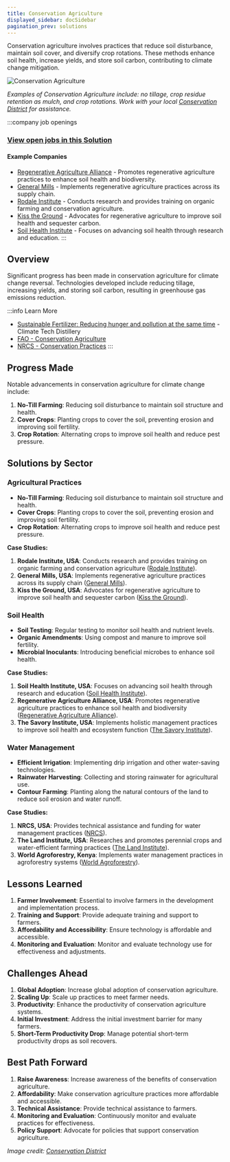 ```yaml
---
title: Conservation Agriculture
displayed_sidebar: docSidebar
pagination_prev: solutions
---
```


Conservation agriculture involves practices that reduce soil disturbance, maintain soil cover, and diversify crop rotations. These methods enhance soil health, increase yields, and store soil carbon, contributing to climate change mitigation.

![Conservation Agriculture](../static/img/conservation-agriculture.jpg)

*Examples of Conservation Agriculture include: no tillage, crop residue retention as mulch, and crop rotations. Work with your local [Conservation District](https://www.nacdnet.org/) for assistance.*

:::company job openings
### [View open jobs in this Solution](https://climatebase.org/jobs?l=&q=&drawdown_solutions=Conservation+Agriculture)
#### Example Companies
- [Regenerative Agriculture Alliance](https://www.regenerativeagriculturealliance.org) - Promotes regenerative agriculture practices to enhance soil health and biodiversity.
- [General Mills](https://www.generalmills.com) - Implements regenerative agriculture practices across its supply chain.
- [Rodale Institute](https://rodaleinstitute.org) - Conducts research and provides training on organic farming and conservation agriculture.
- [Kiss the Ground](https://kisstheground.com) - Advocates for regenerative agriculture to improve soil health and sequester carbon.
- [Soil Health Institute](https://soilhealthinstitute.org) - Focuses on advancing soil health through research and education.
:::

## Overview

Significant progress has been made in conservation agriculture for climate change reversal. Technologies developed include reducing tillage, increasing yields, and storing soil carbon, resulting in greenhouse gas emissions reduction.

:::info Learn More
- [Sustainable Fertilizer: Reducing hunger and pollution at the same time](https://www.climatetechdistillery.com/p/10-sustainable-fertilizer) - Climate Tech Distillery
- [FAO - Conservation Agriculture](http://www.fao.org/conservation-agriculture/en/)
- [NRCS - Conservation Practices](https://www.nrcs.usda.gov/wps/portal/nrcs/main/national/technical/alphabetical/ncps/)
:::

## Progress Made

Notable advancements in conservation agriculture for climate change include:

1. **No-Till Farming**: Reducing soil disturbance to maintain soil structure and health.
2. **Cover Crops**: Planting crops to cover the soil, preventing erosion and improving soil fertility.
3. **Crop Rotation**: Alternating crops to improve soil health and reduce pest pressure.

## Solutions by Sector

### Agricultural Practices
- **No-Till Farming**: Reducing soil disturbance to maintain soil structure and health.
- **Cover Crops**: Planting crops to cover the soil, preventing erosion and improving soil fertility.
- **Crop Rotation**: Alternating crops to improve soil health and reduce pest pressure.

**Case Studies:**
1. **Rodale Institute, USA**: Conducts research and provides training on organic farming and conservation agriculture ([Rodale Institute](https://rodaleinstitute.org)).
2. **General Mills, USA**: Implements regenerative agriculture practices across its supply chain ([General Mills](https://www.generalmills.com)).
3. **Kiss the Ground, USA**: Advocates for regenerative agriculture to improve soil health and sequester carbon ([Kiss the Ground](https://kisstheground.com)).

### Soil Health
- **Soil Testing**: Regular testing to monitor soil health and nutrient levels.
- **Organic Amendments**: Using compost and manure to improve soil fertility.
- **Microbial Inoculants**: Introducing beneficial microbes to enhance soil health.

**Case Studies:**
1. **Soil Health Institute, USA**: Focuses on advancing soil health through research and education ([Soil Health Institute](https://soilhealthinstitute.org)).
2. **Regenerative Agriculture Alliance, USA**: Promotes regenerative agriculture practices to enhance soil health and biodiversity ([Regenerative Agriculture Alliance](https://www.regenerativeagriculturealliance.org)).
3. **The Savory Institute, USA**: Implements holistic management practices to improve soil health and ecosystem function ([The Savory Institute](https://www.savory.global)).

### Water Management
- **Efficient Irrigation**: Implementing drip irrigation and other water-saving technologies.
- **Rainwater Harvesting**: Collecting and storing rainwater for agricultural use.
- **Contour Farming**: Planting along the natural contours of the land to reduce soil erosion and water runoff.

**Case Studies:**
1. **NRCS, USA**: Provides technical assistance and funding for water management practices ([NRCS](https://www.nrcs.usda.gov/wps/portal/nrcs/main/national/technical/alphabetical/ncps/)).
2. **The Land Institute, USA**: Researches and promotes perennial crops and water-efficient farming practices ([The Land Institute](https://landinstitute.org)).
3. **World Agroforestry, Kenya**: Implements water management practices in agroforestry systems ([World Agroforestry](https://www.worldagroforestry.org)).

## Lessons Learned

1. **Farmer Involvement**: Essential to involve farmers in the development and implementation process.
2. **Training and Support**: Provide adequate training and support to farmers.
3. **Affordability and Accessibility**: Ensure technology is affordable and accessible.
4. **Monitoring and Evaluation**: Monitor and evaluate technology use for effectiveness and adjustments.

## Challenges Ahead

1. **Global Adoption**: Increase global adoption of conservation agriculture.
2. **Scaling Up**: Scale up practices to meet farmer needs.
3. **Productivity**: Enhance the productivity of conservation agriculture systems.
4. **Initial Investment**: Address the initial investment barrier for many farmers.
5. **Short-Term Productivity Drop**: Manage potential short-term productivity drops as soil recovers.

## Best Path Forward

1. **Raise Awareness**: Increase awareness of the benefits of conservation agriculture.
2. **Affordability**: Make conservation agriculture practices more affordable and accessible.
3. **Technical Assistance**: Provide technical assistance to farmers.
4. **Monitoring and Evaluation**: Continuously monitor and evaluate practices for effectiveness.
5. **Policy Support**: Advocate for policies that support conservation agriculture.

*Image credit: [Conservation District](https://www.nacdnet.org/)*
